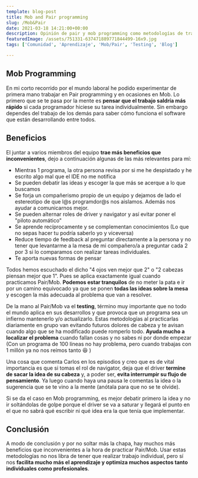 ```yaml
---
template: blog-post
title: Mob and Pair programming
slug: /Mob&Pair
date: 2021-03-18 14:21:00+00:00
description: Opinión de pair y mob programming como metodologías de trabajo
featuredImage: /assets/751331-637471889771844499-16x9.jpg
tags: ['Comunidad', 'Aprendizaje', 'Mob/Pair', 'Testing', 'Blog']

---
```

## Mob Programming

En mi corto recorrido por el mundo laboral he podido experimentar de primera mano trabajar en Pair programming y en ocasiones en Mob. Lo primero que se te pasa por la mente es **pensar que el trabajo saldría más rápido** si cada programador hiciese su tarea individualmente. Sin embargo dependes del trabajo de los demás para saber cómo funciona el software que están desarrollando entre todos.

## Beneficios

El juntar a varios miembros del equipo **trae más beneficios que inconvenientes**, dejo a continuación algunas de las más relevantes para mí:

* Mientras 1 programa, la otra persona revisa por si me he despistado y he escrito algo mal que el IDE no me notifica
* Se pueden debatir las ideas y escoger la que más se acerque a lo que buscamos
* Se forja un compañerismo propio de un equipo y dejamos de lado el estereotipo de que l@s programdor@s nos aislamos. Además nos ayudar a comunicarnos mejor. 
* Se pueden alternar roles de driver y navigator y así evitar poner el "piloto automático" 
* Se aprende recíprocamente y se complementan conocimientos (Lo que no sepas hacer tu podría saberlo yo y viceversa)
* Reduce tiempo de feedback al preguntar directamente a la persona y no tener que levantarme a la mesa de mi compañero/a a preguntar cada 2 por 3 si lo comparamos con realizar tareas individuales.
* Te aporta nuevas formas de pensar

Todos hemos escuchado el dicho "4 ojos ven mejor que 2" o "2 cabezas piensan mejor que 1". Pues se aplica exactamente igual cuando practicamos Pair/Mob. **Podemos estar tranquilos** de no meter la pata e ir por un camino equivocado ya que se ponen **todas las ideas sobre la mesa** y escogen la más adecuada al problema que van a resolver. 

De la mano al Pair/Mob va el **testing**, término muy importante que no todo el mundo aplica en sus desarrollos y que provoca que un programa sea un infierno mantenerlo y/o actualizarlo. Estas metodologías al practicarlas diariamente en grupo van evitando futuros dolores de cabeza y te avisan cuando algo que se ha modificado puede romperlo todo. **Ayuda mucho a localizar el problema** cuando fallan cosas y no sabes ni por donde empezar (Con un programa de 100 líneas no hay problema, pero cuando trabajas con 1 millón ya no nos reímos tanto :laughing: )

Una cosa que comenta Carlos en los episodios y creo que es de vital importancia es que si tomas el rol de navigator, deja que el driver **termine de sacar la idea de su cabeza** y, a poder ser, **evita interrumpir su flujo de pensamiento**. Ya luego cuando haya una pausa le comentas la idea o la sugerencia que se te vino a la mente (anótala para que no se te olvide). 

Si se da el caso en Mob programming, es mejor debatir primero la idea y no ir soltándolas de golpe porque el driver se va a saturar y llegará el punto en el que no sabrá qué escribir ni qué idea era la que tenía que implementar.

## Conclusión

A modo de conclusión y por no soltar más la chapa, hay muchos más beneficios que inconvenientes a la hora de practicar Pair/Mob. Usar estas metodologías no nos libra de tener que realizar trabajo individual, pero sí nos **facilita mucho más el aprendizaje y optimiza muchos aspectos tanto individuales como profesionales**.